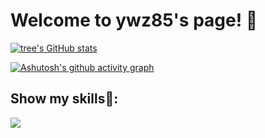 # Welcome to ywz85's page! 👋
<!-- ![](https://github-readme-stats.vercel.app/api?username=ywz85&theme=dark) -->
[![tree's GitHub stats](https://github-readme-stats.vercel.app/api?username=ywz85&hide=contribs,prs&show_icons=true&theme=radical)](https://github.com/anuraghazra/github-readme-stats)

<!-- ![](http://antzuhl.cn:4000/get/@ywz85.readme) -->
[![Ashutosh's github activity graph](https://activity-graph.herokuapp.com/graph?username=ywz85&theme=dracula)](https://github.com/ashutosh00710/github-readme-activity-graph)


## Show my skills💾:
![](https://img.shields.io/badge/-JavaScript-e5cd0c?style=flat-square&logo=JavaScript&labelColor=f7df1e&logoColor=000)




